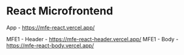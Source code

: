 # React Microfrontend

App - https://mfe-react.vercel.app/

MFE1 - Header - https://mfe-react-header.vercel.app/
MFE1 - Body - https://mfe-react-body.vercel.app/
